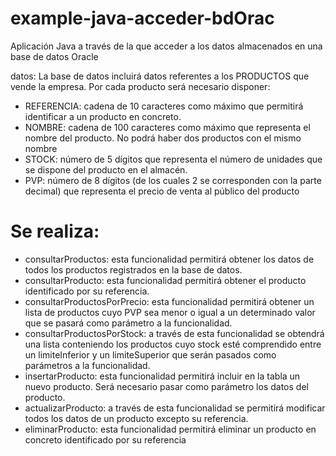 # example-java-acceder-bdOrac
Aplicación Java a través de la que acceder a los datos almacenados en una base de datos Oracle

datos:
La base de datos incluirá datos referentes a los PRODUCTOS que vende la empresa. Por cada producto será necesario disponer:
* REFERENCIA: cadena de 10 caracteres como máximo que permitirá identificar a un producto en
concreto.
* NOMBRE: cadena de 100 caracteres como máximo que representa el nombre del producto. No
podrá haber dos productos con el mismo nombre
* STOCK: número de 5 dígitos que representa el número de unidades que se dispone del producto
en el almacén.
* PVP: número de 8 dígitos (de los cuales 2 se corresponden con la parte decimal) que representa
el precio de venta al público del producto

# Se realiza:
* consultarProductos: esta funcionalidad permitirá obtener los datos de todos los productos registrados en la base de datos.
* consultarProducto: esta funcionalidad permitirá obtener el producto identificado por su
referencia.
* consultarProductosPorPrecio: esta funcionalidad permitirá obtener un lista de productos cuyo
PVP sea menor o igual a un determinado valor que se pasará como parámetro a la funcionalidad.
* consultarProductosPorStock: a través de esta funcionalidad se obtendrá una lista conteniendo
los productos cuyo stock esté comprendido entre un limiteInferior y un limiteSuperior que serán
pasados como parámetros a la funcionalidad.
* insertarProducto: esta funcionalidad permitirá incluir en la tabla un nuevo producto. Será
necesario pasar como parámetro los datos del producto.
* actualizarProducto: a través de esta funcionalidad se permitirá modificar todos los datos de un
producto excepto su referencia.
* eliminarProducto: esta funcionalidad permitirá eliminar un producto en concreto identificado por
su referencia
